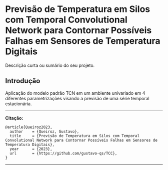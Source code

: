 # Previsão de Temperatura em Silos com Temporal Convolutional Network para Contornar Possíveis Falhas em Sensores de Temperatura Digitais

Descrição curta ou sumário do seu projeto.

## Introdução

Aplicação do modelo padrão TCN em um ambiente univariado em 4 diferentes parametrizações visando a previsão de uma série temporal estacionária.

---

**Citação:**
```
@article{Queiroz2023,
  author    = {Queiroz, Gustavo},
  title     = {Previsão de Temperatura em Silos com Temporal Convolutional Network para Contornar Possíveis Falhas em Sensores de Temperatura Digitais},
  year      = {2023},
  url       = {https://github.com/gustavo-qs/TCC},
}
```
---
